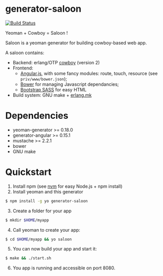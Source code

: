 generator-saloon
================

[![Build Status](https://travis-ci.org/jeanparpaillon/generator-saloon.svg?branch=master)](https://travis-ci.org/jeanparpaillon/generator-saloon)

Yeoman + Cowboy = Saloon !

Saloon is a yeoman generator for building cowboy-based web app.

A saloon contains:
* Backend: erlang/OTP [cowboy](https://github.com/ninenines/cowboy) (version 2)
* Frontend:
  * [Angular.js](https://angularjs.org/), with some fancy modules:
  route, touch, resource (see `priv/www/bower.json`);
  * [Bower](http://bower.io/) for managing Javascript dependancies;
  * [Bootstrap SASS](https://github.com/twbs/bootstrap-sass) for easy HTML
* Build system: GNU make + [erlang.mk](http://erlang.mk/)

# Dependencies

* yeoman-generator >= 0.18.0
* generator-angular >= 0.15.1
* mustache >= 2.2.1
* bower
* GNU make

# Quickstart

1. Install npm (see [nvm](https://github.com/creationix/nvm) for easy Node.js + npm install)
2. Install yeoman and this generator
```sh
$ npm install -g yo generator-saloon
```
3. Create a folder for your app
```sh
$ mkdir $HOME/myapp
```
4. Call yeoman to create your app:
```sh
$ cd $HOME/myapp && yo saloon
```
5. You can now build your app and start it:
```sh
$ make && ./start.sh
```
6. You app is running and accessible on port 8080.
